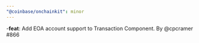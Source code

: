 ```yaml
---
"@coinbase/onchainkit": minor
---
```


-**feat**: Add EOA account support to Transaction Component. By @cpcramer #866
